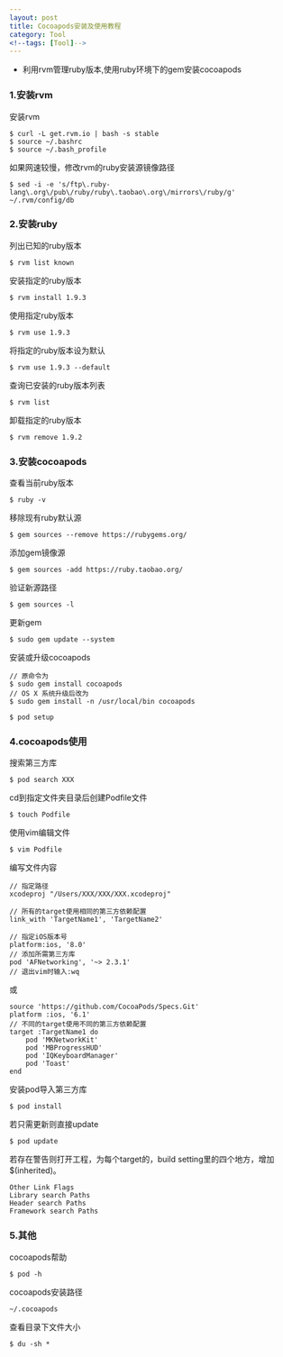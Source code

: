 ```yaml
---
layout: post
title: Cocoapods安装及使用教程
category: Tool
<!--tags: [Tool]-->
---
```



* 利用rvm管理ruby版本,使用ruby环境下的gem安装cocoapods



### 1.安装rvm

安装rvm

```
$ curl -L get.rvm.io | bash -s stable
$ source ~/.bashrc
$ source ~/.bash_profile
```

如果网速较慢，修改rvm的ruby安装源镜像路径

```
$ sed -i -e 's/ftp\.ruby-lang\.org\/pub\/ruby/ruby\.taobao\.org\/mirrors\/ruby/g' ~/.rvm/config/db
```


### 2.安装ruby


列出已知的ruby版本

```
$ rvm list known
```

安装指定的ruby版本

```
$ rvm install 1.9.3
```

使用指定ruby版本

```
$ rvm use 1.9.3
```

将指定的ruby版本设为默认

```
$ rvm use 1.9.3 --default
```

查询已安装的ruby版本列表

```
$ rvm list
```

卸载指定的ruby版本

```
$ rvm remove 1.9.2
```

### 3.安装cocoapods

查看当前ruby版本

```
$ ruby -v
```

移除现有ruby默认源

```
$ gem sources --remove https://rubygems.org/
```


添加gem镜像源

```
$ gem sources -add https://ruby.taobao.org/
```

验证新源路径

```
$ gem sources -l
```

更新gem

```
$ sudo gem update --system
```

安装或升级cocoapods

```
// 原命令为
$ sudo gem install cocoapods
// OS X 系统升级后改为
$ sudo gem install -n /usr/local/bin cocoapods

$ pod setup
```

### 4.cocoapods使用

搜索第三方库

```
$ pod search XXX
```

cd到指定文件夹目录后创建Podfile文件

```
$ touch Podfile
```

使用vim编辑文件

```
$ vim Podfile
```

编写文件内容

```
// 指定路径
xcodeproj "/Users/XXX/XXX/XXX.xcodeproj"

// 所有的target使用相同的第三方依赖配置
link_with 'TargetName1', 'TargetName2'

// 指定iOS版本号
platform:ios, '8.0'
// 添加所需第三方库
pod 'AFNetworking', '~> 2.3.1'
// 退出vim时输入:wq
```

或

```
source 'https://github.com/CocoaPods/Specs.Git'
platform :ios, '6.1'
// 不同的target使用不同的第三方依赖配置 
target :TargetName1 do
    pod 'MKNetworkKit'
    pod 'MBProgressHUD'
    pod 'IQKeyboardManager'
    pod 'Toast'
end
```


安装pod导入第三方库

```
$ pod install
```

若只需更新则直接update

```
$ pod update
```

若存在警告则打开工程，为每个target的，build setting里的四个地方，增加$(inherited)。 

```
Other Link Flags 
Library search Paths
Header search Paths
Framework search Paths
```

### 5.其他

cocoapods帮助

```
$ pod -h
```

cocoapods安装路径

```
~/.cocoapods
```

查看目录下文件大小

```
$ du -sh *
```

